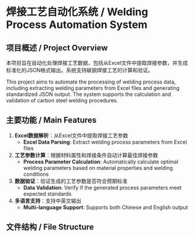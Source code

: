 # 焊接工艺自动化系统 / Welding Process Automation System

## 项目概述 / Project Overview
本项目旨在自动化处理焊接工艺数据，包括从Excel文件中提取焊接参数，并生成标准化的JSON格式输出。系统支持碳钢焊接工艺的计算和验证。

This project aims to automate the processing of welding process data, including extracting welding parameters from Excel files and generating standardized JSON output. The system supports the calculation and validation of carbon steel welding procedures.

## 主要功能 / Main Features
1. **Excel数据解析**：从Excel文件中提取焊接工艺参数
   - **Excel Data Parsing**: Extract welding process parameters from Excel files
2. **工艺参数计算**：根据材料属性和焊接条件自动计算最佳焊接参数
   - **Process Parameter Calculation**: Automatically calculate optimal welding parameters based on material properties and welding conditions
3. **数据验证**：验证生成的工艺参数是否符合预期标准
   - **Data Validation**: Verify if the generated process parameters meet expected standards
4. **多语言支持**：支持中英文输出
   - **Multi-language Support**: Supports both Chinese and English output

## 文件结构 / File Structure 